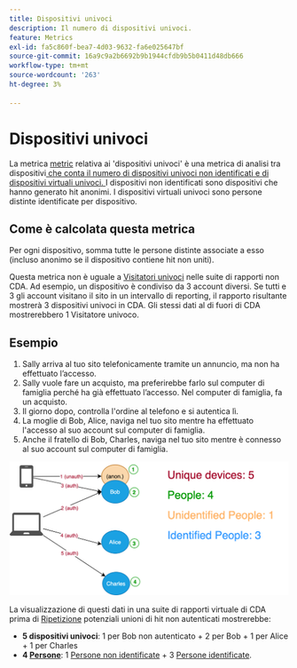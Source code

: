 ```yaml
---
title: Dispositivi univoci
description: Il numero di dispositivi univoci.
feature: Metrics
exl-id: fa5c860f-bea7-4d03-9632-fa6e025647bf
source-git-commit: 16a9c9a2b6692b9b1944cfdb9b5b0411d48db666
workflow-type: tm+mt
source-wordcount: '263'
ht-degree: 3%

---
```


# Dispositivi univoci

La metrica [metric](overview.md) relativa ai &#39;dispositivi univoci&#39; è una metrica di analisi tra dispositivi[ che conta il numero di dispositivi univoci non identificati e di dispositivi virtuali univoci. ](../cda/overview.md) I dispositivi non identificati sono dispositivi che hanno generato hit anonimi. I dispositivi virtuali univoci sono persone distinte identificate per dispositivo.

## Come è calcolata questa metrica

Per ogni dispositivo, somma tutte le persone distinte associate a esso (incluso anonimo se il dispositivo contiene hit non uniti).

Questa metrica non è uguale a [Visitatori univoci](unique-visitors.md) nelle suite di rapporti non CDA. Ad esempio, un dispositivo è condiviso da 3 account diversi. Se tutti e 3 gli account visitano il sito in un intervallo di reporting, il rapporto risultante mostrerà 3 dispositivi univoci in CDA. Gli stessi dati al di fuori di CDA mostrerebbero 1 Visitatore univoco.

## Esempio

1. Sally arriva al tuo sito telefonicamente tramite un annuncio, ma non ha effettuato l’accesso.
1. Sally vuole fare un acquisto, ma preferirebbe farlo sul computer di famiglia perché ha già effettuato l’accesso. Nel computer di famiglia, fa un acquisto.
1. Il giorno dopo, controlla l&#39;ordine al telefono e si autentica lì.
1. La moglie di Bob, Alice, naviga nel tuo sito mentre ha effettuato l&#39;accesso al suo account sul computer di famiglia.
1. Anche il fratello di Bob, Charles, naviga nel tuo sito mentre è connesso al suo account sul computer di famiglia.

![Numero dispositivi univoci](/help/components/metrics/assets/Unique_Devices_Count.png)

La visualizzazione di questi dati in una suite di rapporti virtuale di CDA prima di [Ripetizione](/help/components/cda/replay.md) potenziali unioni di hit non autenticati mostrerebbe:

* **5 dispositivi univoci**: 1 per Bob non autenticato + 2 per Bob + 1 per Alice + 1 per Charles
* **4 [Persone](people.md)**: 1 [Persone non identificate](unidentified-people.md) + 3 [Persone identificate](identified-people.md).
